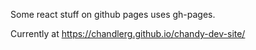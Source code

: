 Some react stuff on github pages uses gh-pages.

Currently at  https://chandlerg.github.io/chandy-dev-site/
